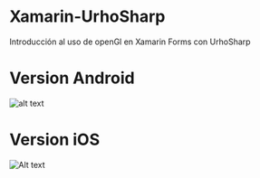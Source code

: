 # Xamarin-UrhoSharp
Introducción al uso de openGl  en Xamarin Forms con UrhoSharp



# Version Android

![alt text](http://jucaripo.com/wp-content/uploads/2020/06/Android-1.png)

# Version iOS

 ![Alt text](http://jucaripo.com/wp-content/uploads/2020/06/iOS.png) 
